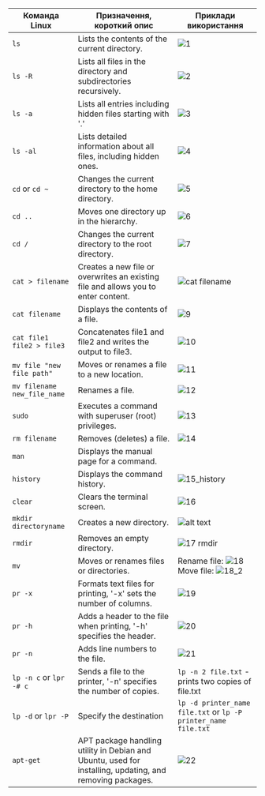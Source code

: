
| Команда Linux | Призначення, короткий опис | Приклади використання  |
|-----------|-------------------------|---------------|
| `ls` | Lists the contents of the current directory. | ![1](https://github.com/ToDether/DevOps_labs/assets/127844719/1cd53e69-d6f5-4388-9e18-f55b9ee95750)|
| `ls -R` | Lists all files in the directory and subdirectories recursively. |![2](https://github.com/ToDether/DevOps_labs/assets/127844719/fc929ac1-9315-4d6b-8df3-eeea9c5a5fbe)|
| `ls -a` | Lists all entries including hidden files starting with '.' | ![3](https://github.com/ToDether/DevOps_labs/assets/127844719/4075c2b6-bc25-4478-bb93-e0e67fa2025e)|
| `ls -al` | Lists detailed information about all files, including hidden ones. |![4](https://github.com/ToDether/DevOps_labs/assets/127844719/0a47a51c-e2c7-4ff6-b44d-9f5d746b0135)|
| `cd` or `cd ~` | Changes the current directory to the home directory. |![5](https://github.com/ToDether/DevOps_labs/assets/127844719/7276b445-f674-4178-840d-d067cd06e3d4)|
| `cd ..` | Moves one directory up in the hierarchy. |![6](https://github.com/ToDether/DevOps_labs/assets/127844719/3ae8cb84-ad86-4916-94de-4a858ed634f7)|
| `cd /` | Changes the current directory to the root directory. | ![7](https://github.com/ToDether/DevOps_labs/assets/127844719/e1200fa4-c3e2-4a9a-9363-d6dccecef01e)|
| `cat > filename` | Creates a new file or overwrites an existing file and allows you to enter content. | ![cat  filename](https://github.com/ToDether/DevOps_labs/assets/127844719/5d884065-88e0-4276-a4c8-affb2cfc4221)|
| `cat filename` | Displays the contents of a file. | ![9](https://github.com/ToDether/DevOps_labs/assets/127844719/0844b36c-9a44-4ea6-80ce-b893a42eb263)|
| `cat file1 file2 > file3` | Concatenates file1 and file2 and writes the output to file3. | ![10](https://github.com/ToDether/DevOps_labs/assets/127844719/813c5246-2ab1-4dc7-a508-60397231de45)|
| `mv file "new file path"` | Moves or renames a file to a new location. | ![11](https://github.com/ToDether/DevOps_labs/assets/127844719/0ad70871-aa25-4167-a0d6-88f1fb9dd70e)|
| `mv filename new_file_name` | Renames a file. | ![12](https://github.com/ToDether/DevOps_labs/assets/127844719/cc4295e2-b0bb-4364-b2a5-8cf208dc2cea)|
| `sudo` | Executes a command with superuser (root) privileges. | ![13](https://github.com/ToDether/DevOps_labs/assets/127844719/a5089ade-69ee-4ded-8961-dda5fbdabea9)|
| `rm filename` | Removes (deletes) a file. | ![14](https://github.com/ToDether/DevOps_labs/assets/127844719/448df5de-262e-4a29-91c8-a93d1f3dc32f)|
| `man` | Displays the manual page for a command. |  |
| `history` | Displays the command history. | ![15_history](https://github.com/ToDether/DevOps_labs/assets/127844719/3b6b0f0d-10dc-40c5-bf22-3780de262096)|
| `clear` | Clears the terminal screen. | ![16](https://github.com/ToDether/DevOps_labs/assets/127844719/d991bf6e-a2e1-4909-b7a2-ef38c64eca3b)|
| `mkdir directoryname` | Creates a new directory. | ![alt text](../image-29.png) |
| `rmdir` | Removes an empty directory. | ![17 rmdir](https://github.com/ToDether/DevOps_labs/assets/127844719/bf45fa5e-244e-4622-a118-282b8a3e3de5)|
| `mv` | Moves or renames files or directories. | Rename file: ![18](https://github.com/ToDether/DevOps_labs/assets/127844719/397600a1-d432-4743-be43-e07fad0f3abf) Move file: ![18_2](https://github.com/ToDether/DevOps_labs/assets/127844719/e95d7a1b-7fd1-4667-85c7-2c529df92348)|
| `pr -x` | Formats text files for printing, '-x' sets the number of columns. | ![19](https://github.com/ToDether/DevOps_labs/assets/127844719/ba9115f7-6de8-44fd-93ad-8e247c7e7b3c)|
| `pr -h` | Adds a header to the file when printing, '-h' specifies the header. | ![20](https://github.com/ToDether/DevOps_labs/assets/127844719/81a97e99-5b8f-4e4a-be1e-3569e49c5941)|
| `pr -n` | Adds line numbers to the file. | ![21](https://github.com/ToDether/DevOps_labs/assets/127844719/335c6b61-c8b0-476c-bb3d-a4483473c2b2)|
| `lp -n c` or `lpr -# c` | Sends a file to the printer, '-n' specifies the number of copies. | `lp -n 2 file.txt` - prints two copies of file.txt |
| `lp -d` or `lpr -P` | Specify the destination | `lp -d printer_name file.txt` or `lp -P printer_name file.txt` |
| `apt-get` | APT package handling utility in Debian and Ubuntu, used for installing, updating, and removing packages. | ![22](https://github.com/ToDether/DevOps_labs/assets/127844719/3d3476d8-8a21-4507-975f-c90ec35cf376)|
